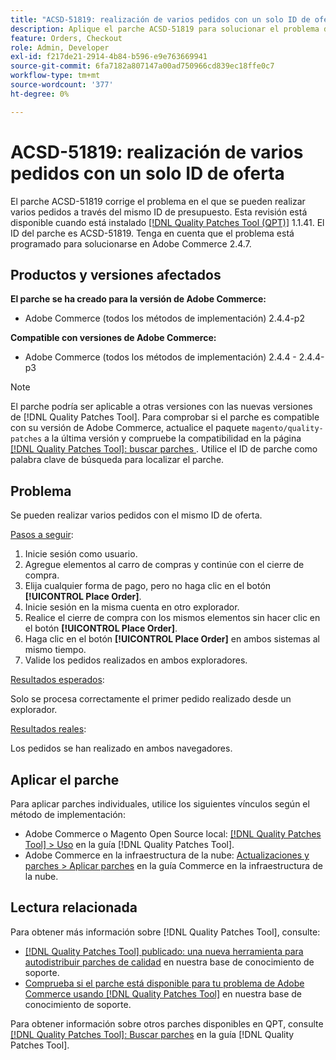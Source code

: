```yaml
---
title: "ACSD-51819: realización de varios pedidos con un solo ID de oferta"
description: Aplique el parche ACSD-51819 para solucionar el problema de Adobe Commerce, en el que se pueden realizar varios pedidos a través del mismo ID de oferta.
feature: Orders, Checkout
role: Admin, Developer
exl-id: f217de21-2914-4b84-b596-e9e763669941
source-git-commit: 6fa7182a807147a00ad750966cd839ec18ffe0c7
workflow-type: tm+mt
source-wordcount: '377'
ht-degree: 0%

---
```


# ACSD-51819: realización de varios pedidos con un solo ID de oferta

El parche ACSD-51819 corrige el problema en el que se pueden realizar varios pedidos a través del mismo ID de presupuesto. Esta revisión está disponible cuando está instalado [[!DNL Quality Patches Tool (QPT)]](/help/announcements/adobe-commerce-announcements/magento-quality-patches-released-new-tool-to-self-serve-quality-patches.md) 1.1.41. El ID del parche es ACSD-51819. Tenga en cuenta que el problema está programado para solucionarse en Adobe Commerce 2.4.7.

## Productos y versiones afectados

**El parche se ha creado para la versión de Adobe Commerce:**

* Adobe Commerce (todos los métodos de implementación) 2.4.4-p2

**Compatible con versiones de Adobe Commerce:**

* Adobe Commerce (todos los métodos de implementación) 2.4.4 - 2.4.4-p3

>[!NOTE]
>
>El parche podría ser aplicable a otras versiones con las nuevas versiones de [!DNL Quality Patches Tool]. Para comprobar si el parche es compatible con su versión de Adobe Commerce, actualice el paquete `magento/quality-patches` a la última versión y compruebe la compatibilidad en la página [[!DNL Quality Patches Tool]: buscar parches ](https://experienceleague.adobe.com/tools/commerce-quality-patches/index.html). Utilice el ID de parche como palabra clave de búsqueda para localizar el parche.

## Problema

Se pueden realizar varios pedidos con el mismo ID de oferta.

<u>Pasos a seguir</u>:

1. Inicie sesión como usuario.
1. Agregue elementos al carro de compras y continúe con el cierre de compra.
1. Elija cualquier forma de pago, pero no haga clic en el botón **[!UICONTROL Place Order]**.
1. Inicie sesión en la misma cuenta en otro explorador.
1. Realice el cierre de compra con los mismos elementos sin hacer clic en el botón **[!UICONTROL Place Order]**.
1. Haga clic en el botón **[!UICONTROL Place Order]** en ambos sistemas al mismo tiempo.
1. Valide los pedidos realizados en ambos exploradores.

<u>Resultados esperados</u>:

Solo se procesa correctamente el primer pedido realizado desde un explorador.

<u>Resultados reales</u>:

Los pedidos se han realizado en ambos navegadores.

## Aplicar el parche

Para aplicar parches individuales, utilice los siguientes vínculos según el método de implementación:

* Adobe Commerce o Magento Open Source local: [[!DNL Quality Patches Tool] > Uso](https://experienceleague.adobe.com/docs/commerce-operations/tools/quality-patches-tool/usage.html) en la guía [!DNL Quality Patches Tool].
* Adobe Commerce en la infraestructura de la nube: [Actualizaciones y parches > Aplicar parches](https://experienceleague.adobe.com/docs/commerce-cloud-service/user-guide/develop/upgrade/apply-patches.html) en la guía Commerce en la infraestructura de la nube.

## Lectura relacionada

Para obtener más información sobre [!DNL Quality Patches Tool], consulte:

* [[!DNL Quality Patches Tool] publicado: una nueva herramienta para autodistribuir parches de calidad](/help/announcements/adobe-commerce-announcements/magento-quality-patches-released-new-tool-to-self-serve-quality-patches.md) en nuestra base de conocimiento de soporte.
* [Comprueba si el parche está disponible para tu problema de Adobe Commerce usando [!DNL Quality Patches Tool]](/help/support-tools/patches-available-in-qpt-tool/check-patch-for-magento-issue-with-magento-quality-patches.md) en nuestra base de conocimiento de soporte.

Para obtener información sobre otros parches disponibles en QPT, consulte [[!DNL Quality Patches Tool]: Buscar parches](https://experienceleague.adobe.com/tools/commerce-quality-patches/index.html) en la guía [!DNL Quality Patches Tool].
